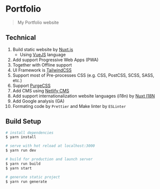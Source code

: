 # Portfolio

> My Portfolio website

## Technical

1. Build static website by [Nuxt.js](https://nuxtjs.org)
   - Using [VueJS](https://vuejs.org/) language
2. Add support Progressive Web Apps (PWA)
3. Together with Offline support
4. UI Framework is [TailwindCSS](https://tailwindcss.com)
5. Support most of Pre-processes CSS (e.g. CSS, PostCSS, SCSS, SASS, etc.)
6. Support [PurgeCSS](https://www.purgecss.com)
7. Add CMS using [Netlify CMS](https://www.netlifycms.org)
8. Add support internationalization website languages (i18n) by [Nuxt I18N](https://nuxt-community.github.io/nuxt-i18n)
9. Add Google analysis (GA)
10. Formating code by `Prettier` and Make linter by `ESLinter`

## Build Setup

```bash
# install dependencies
$ yarn install

# serve with hot reload at localhost:3000
$ yarn run dev

# build for production and launch server
$ yarn run build
$ yarn start

# generate static project
$ yarn run generate
```
